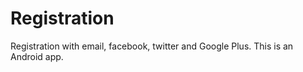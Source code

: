 Registration
============

Registration with email, facebook, twitter and Google Plus. This is an Android app.
